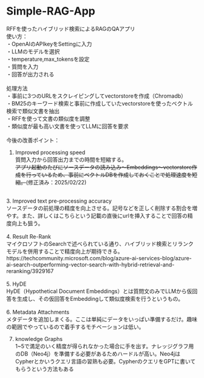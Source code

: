 # Simple-RAG-App
RFFを使ったハイブリッド検索によるRAGのQAアプリ
<br>
使い方：<br>
・OpenAIのAPIkeyをSettingに入力<br>
・LLMのモデルを選択<br>
・temperature,max_tokensを設定<br>
・質問を入力<br>
・回答が出力される<br>
<br>
処理方法<br>
・事前に3つのURLをスクレイピングしてvectorstoreを作成（Chromadb）<br>
・BM25のキーワード検索と事前に作成していたvectorstoreを使ったベクトル検索で類似文書を抽出<br>
・RFFを使って文書の類似度を調整<br>
・類似度が最も高い文書を使ってLLMに回答を要求<br>
<br>
今後の改善ポイント：<br>
1. Improved processing speed<br>
質問入力から回答出力までの時間を短縮する。<br>
~~アプリ起動のたびにソースデータの読み込み～Embeddings～vectorstore作成を行っているため、事前にベクトルDBを作成しておくことで処理速度を短縮。~~(修正済み：2025/02/22)<br>
<br>
3. Improved text pre-processing accuracy<br>
ソースデータの前処理の精度を向上させる。記号などを正しく削除する割合を増やす。また、詳しくはこちらという記載の直後にurlを挿入することで回答の精度向上も狙う。<br>
<br>
4. Result Re-Rank<br>
マイクロソフトのSearchで述べられている通り、ハイブリッド検索とリランクモデルを併用することで精度向上が期待できる。<br>
https://techcommunity.microsoft.com/blog/azure-ai-services-blog/azure-ai-search-outperforming-vector-search-with-hybrid-retrieval-and-reranking/3929167<br>
<br>
5. HyDE<br>
HyDE（Hypothetical Document Embeddings）とは質問文のみでLLMから仮回答を生成し、その仮回答をEmbeddingして類似度検索を行うというもの。<br>
<br>
6. Metadata Attachments<br>
メタデータを追加しまくる。ここは単純にデータをいっぱい準備するだけ。趣味の範囲でやっているので着手するモチベーションは低い。<br>

7. knowledge Graphs<br>
1~5で満足のいく精度が得られなかった場合に手を出す。ナレッジグラフ用のDB（Neo4j）を準備する必要があるためハードルが高い。Neo4jはCypherとかいうクエリ言語の習熟も必要。CypherのクエリをGPTに書いてもらうという方法もある
